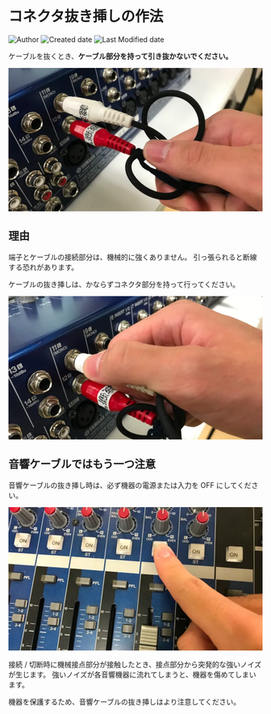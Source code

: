 # コネクタ抜き挿しの作法

![Author](https://img.shields.io/badge/Author-aKuad-brightgreen)
![Created date](https://img.shields.io/badge/Created-2023%2F10%2F01-blue)
![Last Modified date](https://img.shields.io/badge/Last%20Modified-2023%2F10%2F02-blue)

ケーブルを抜くとき、**ケーブル部分を持って引き抜かないでください。**

![Disconnecting - NG](./media/conn-take-ng.webp ':size=500')

## 理由

端子とケーブルの接続部分は、機械的に強くありません。
引っ張られると断線する恐れがあります。

ケーブルの抜き挿しは、かならずコネクタ部分を持って行ってください。

![Disconnecting - OK](./media/conn-take-ok.webp ':size=500')

## 音響ケーブルではもう一つ注意

音響ケーブルの抜き挿し時は、必ず機器の電源または入力を OFF にしてください。

![Audio mixer OFF](./media/audio-mixer-off.webp ':size=500')

接続 / 切断時に機械接点部分が接触したとき、接点部分から突発的な強いノイズが生じます。
強いノイズが各音響機器に流れてしまうと、機器を傷めてしまいます。

機器を保護するため、音響ケーブルの抜き挿しはより注意してください。
